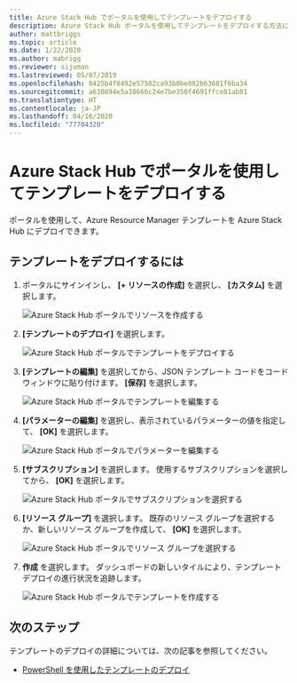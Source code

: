 ```yaml
---
title: Azure Stack Hub でポータルを使用してテンプレートをデプロイする
description: Azure Stack Hub ポータルを使用してテンプレートをデプロイする方法について学習します。
author: mattbriggs
ms.topic: article
ms.date: 1/22/2020
ms.author: mabrigg
ms.reviewer: sijuman
ms.lastreviewed: 05/07/2019
ms.openlocfilehash: 8425b4f8492e57502ca93b0be802b63601f6ba34
ms.sourcegitcommit: a630894e5a38666c24e7be350f4691ffce81ab81
ms.translationtype: HT
ms.contentlocale: ja-JP
ms.lasthandoff: 04/16/2020
ms.locfileid: "77704320"
---
```

# <a name="deploy-a-template-using-the-portal-in-azure-stack-hub"></a>Azure Stack Hub でポータルを使用してテンプレートをデプロイする

ポータルを使用して、Azure Resource Manager テンプレートを Azure Stack Hub にデプロイできます。

## <a name="to-deploy-a-template"></a>テンプレートをデプロイするには

1. ポータルにサインインし、 **[+ リソースの作成]** を選択し、 **[カスタム]** を選択します。

   ![Azure Stack Hub ポータルでリソースを作成する](media/azure-stack-deploy-template-portal/template-deploy1.png)

1. **[テンプレートのデプロイ]** を選択します。

   ![Azure Stack Hub ポータルでテンプレートをデプロイする](media/azure-stack-deploy-template-portal/template-deploy2.png)

1. **[テンプレートの編集]** を選択してから、JSON テンプレート コードをコード ウィンドウに貼り付けます。 **[保存]** を選択します。

   ![Azure Stack Hub ポータルでテンプレートを編集する](media/azure-stack-deploy-template-portal/template-deploy3.png)

1. **[パラメーターの編集]** を選択し、表示されているパラメーターの値を指定して、 **[OK]** を選択します。

   ![Azure Stack Hub ポータルでパラメーターを編集する](media/azure-stack-deploy-template-portal/template-deploy4.png)

1. **[サブスクリプション]** を選択します。 使用するサブスクリプションを選択してから、 **[OK]** を選択します。

   ![Azure Stack Hub ポータルでサブスクリプションを選択する](media/azure-stack-deploy-template-portal/template-deploy5.png)

1. **[リソース グループ]** を選択します。 既存のリソース グループを選択するか、新しいリソース グループを作成して、 **[OK]** を選択します。

   ![Azure Stack Hub ポータルでリソース グループを選択する](media/azure-stack-deploy-template-portal/template-deploy6.png)

1. **作成** を選択します。 ダッシュボードの新しいタイルにより、テンプレート デプロイの進行状況を追跡します。

   ![Azure Stack Hub ポータルでテンプレートを作成する](media/azure-stack-deploy-template-portal/template-deploy7.png)

## <a name="next-steps"></a>次のステップ

テンプレートのデプロイの詳細については、次の記事を参照してください。

- [PowerShell を使用したテンプレートのデプロイ](azure-stack-deploy-template-powershell.md)
